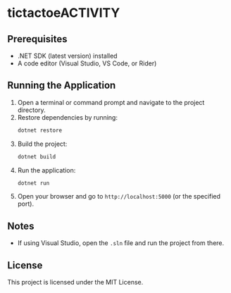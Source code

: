 # tictactoeACTIVITY

## Prerequisites
- .NET SDK (latest version) installed
- A code editor (Visual Studio, VS Code, or Rider)

## Running the Application
1. Open a terminal or command prompt and navigate to the project directory.
2. Restore dependencies by running:
   ```sh
   dotnet restore
   ```
3. Build the project:
   ```sh
   dotnet build
   ```
4. Run the application:
   ```sh
   dotnet run
   ```
5. Open your browser and go to `http://localhost:5000` (or the specified port).

## Notes
- If using Visual Studio, open the `.sln` file and run the project from there.

## License
This project is licensed under the MIT License.

